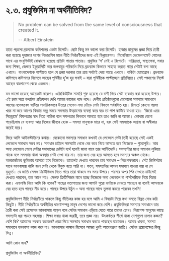 # ২.৩. প্রযুক্তিবিদ না অর্থনীতিবিদ?

> No problem can be solved from the same level of consciousness that created it.
>
> -- Albert Einstein

হাতে পড়লো ব্রডব্যান্ড কমিশনের একটা রিপোর্ট। ছোট কিন্তু মন ভালো করা রিপোর্ট। হাজার মানুষের প্রজ্ঞা দিয়ে তৈরী করা হয়েছে দুহাজার দশের লিডারশিপ মানে নীতি নির্ধারণীদের জন্য এই ডিক্লারেশন। মিলেনিয়াম ডেভেলপমেন্ট গোলের সাথে এর সংযুক্তিটাই বোঝানো হয়েছে প্রতিটা পাতায় পাতায়। প্রযুক্তির ‘প’ নেই এ রিপোর্টে। দারিদ্র্যতা, স্বাস্থ্যসেবা, সবার জন্য শিক্ষা, জেন্ডার ইকুয়ালিটি আর জলবায়ুর পরিবর্তন নিয়ে ব্রডব্যান্ড কিভাবে সাহায্য করতে পারে সেটাই বলা আছে এখানে। বাংলাদেশকে পাল্টাতে হলে যে প্রজ্ঞা দরকার তার প্রায় সবটাই দেয়া আছে এখানে। বাকিটা হোমগ্রোন। ব্রডব্যান্ড কমিশনে কমিশনার হিসেবে আছেন পৃথিবীর হু’জ হুর সবাই – যারা পৃথিবীকে পাল্টাচ্ছেন প্রতিনিয়ত। সেই পঞ্চাশের লিস্টে আছেন বাংলাদেশ থেকে একজন।

মন ভালো হয়েছে আরেকটা কারণে। এক্সিকিউটিভ সামারি শুরু হয়েছে যে বাণী দিয়ে সেটা ব্যবহার করা হয়েছে উপরে। এই চরম সত্য কথাটার প্রতিফলন দেখি আমার কাজের পদে পদে। দেশীয় প্রতিষ্ঠানগুলো যেকোনো সমস্যার সমাধানে আগের নলেজবেস খাটিয়ে সাময়িকভাবে উতরে গেলেও লম্বা দৌড়ে সেটা বিফলে পর্যবসিত হয়। রিসার্চে কোনো পয়সা খরচ না করে আগের বিদ্যায় অল্প সময়ে সমস্যার উত্ড়ানোর ব্যবস্থা করে বরং তা পাশ কাটিয়ে যাওয়া হয়। ‘জিরো এরর সিন্ড্রোমে’ বিফলতার স্বাদ নিতে পারিনা বলে সফলতার কিভাবে আনতে হবে তাও জানি না আমরা। কোথায় যেনো পড়েছিলাম যে ব্যবস্যা আর নিজের জীবনে হোক – সমস্যা মানুষকে মারে না, বরং সেই সমস্যাকে অগ্রাহ্য বা অস্বীকার করেই মরে।

ফিরে আসি আইনস্টাইনের কথায়। যেকোনো সমস্যার সমাধান কখনই যে লেভেলে সেটা তৈরী হয়েছে সেই একই লেভেলে সমাধান সম্ভব নয়। সমাধান চাইলে সমস্যাটা থেকে বের করে নিয়ে আসতে হবে নিজেকে – পুরোপুরি। আর অন্য লেভেলে গেলে সেটার সমাধানের চেষ্টাটা ব্যর্থ হলেই জানা যাবে তার আন্টিডোট। সমস্যাটার মধ্যে সমাধান লুকিয়ে থাকে বলে সমস্যায় থাকা অবস্থায় সেটা দেখা যায় না। তার জন্য বের হয়ে আসতে হবে সমস্যার অঞ্চল থেকে। অবজার্ভারের ভুমিকায় আসতে হবে নিজেকে। তাহলেই দেখতে পারবেন তার সমাধান – নিরপেক্ষভাবে। সেই জিনিসটার সাথে ভালবাসায় থাকি বলে সেটা থেকে বিযুক্ত হতে পারি না। ফলে, সমস্যাটার আসল সমাধান পাওয়া যায় না সে মুহুর্তে। যে জাতি সেলফ ক্রিটিসিজম নিতে পারে তারা থাকবে সব সময় উপরে। পয়সার অপর পিঠ দেখতে চাইলেই দেখতে পারবেন, তার আগে নয়। সেলফ ক্রিটিসিজম মানে হচ্ছে নিজেকে অন্য লেভেলে বা পার্সপেক্টিভে নিয়ে বিচার করা। এনালজি নিয়ে আসি কি বলেন? গাছের লতাপাতার জন্য আপনি পুরো বনটাকে দেখতে পাচ্ছেন না বলেই আপনাকে বের হতে হবে গাছের নীচ হতে। গাছের উপরে উঠুন – অন্য গাছের সাথে তুলনা করতে পারবেন তখনি!

প্রযুক্তিবিদগণ নীতি নির্ধারণীতে থাকলে কিছু ভীতিকর কাজ হয় বলে আমি এ বিষয়টা নিয়ে কথা বলতে বিব্রত বোধ করি কিছুটা। নীতি নির্ধারণীতে অর্থনীতির ধারণাসম্পন্ন মানুষ দেশের ভালো করে বেশি। প্রযুক্তিবিদরা সমস্যার সমাধানে তার তৈরী করা সেই প্রসেসের ভালবাসায় পড়েন বলে সেটার সমাধান এড়িয়ে যেতে পারে তাদের চোখ। নিরপেক্ষ মানুষের কাছে সমস্যাটা ধরা পড়বে সহসায়। শিক্ষা সবার থাকা জরুরী, তবে প্রজ্ঞা নয়। উৎকর্ষতার শীর্ষে থাকা দেশগুলো চালান কজন? বেশি কি? আমাদের দরকার কতজন? প্রজ্ঞা দিয়ে সমস্যার সমাধান করতে পারছেন যতোজন। আমার ধারনা, সমস্যা সমাধানে ভালবাসা কাজ করে না। ভালবাসার কাঙ্গাল হিসেবে আমরা খুবই আবেগপ্রবণ জাতি। সেটার প্রয়োগক্ষেত্র কিন্তু ভিন্ন।

আমি কোন জন?

প্রযুক্তিবিদ না অর্থনীতিবিদ?

